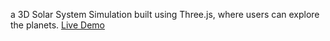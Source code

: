 a 3D Solar System Simulation built using Three.js, where users can explore the planets. 
[Live Demo](https://solar-system-virid-iota.vercel.app/)
